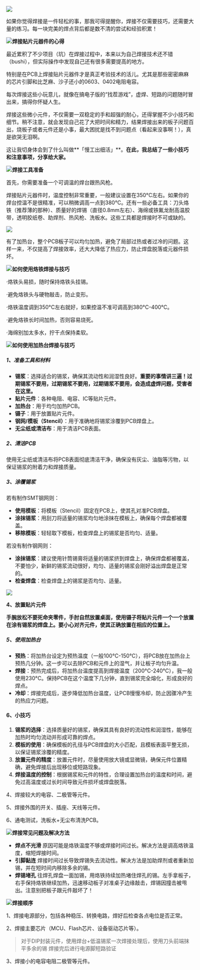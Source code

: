 ![](https://i-blog.csdnimg.cn/direct/da58806955c04366b97f47b5c248206e.webp)

如果你觉得焊接是一件轻松的事，那我可得提醒你，焊接不仅需要技巧，还需要大量的练习。每一块完美的焊点背后都是数不清的尝试和经验积累！

![](https://i-blog.csdnimg.cn/direct/acf305639cda4de1bd60a2c40eefc49a.webp)**焊接贴片元器件的心得**

最近累积了不少项目（坑）在焊接过程中，本来以为自己焊接技术还不错（bushi），但实际操作中发现自己还有很多需要提高的地方。

特别是在PCB上焊接贴片元器件才是真正考验技术的活儿。尤其是那些密密麻麻的芯片引脚和比芝麻、沙子还小的0603、0402电阻电容。

每次焊接这些小玩意儿，就像在搞电子版的“找茬游戏”，虚焊、短路的问题随时冒出来，搞得你怀疑人生。

焊接这些微小元件，不仅需要一双稳定的手和超强的耐心，还得掌握不少小技巧和细节。稍不注意，就会发现自己花了大把时间和精力，结果焊接出来的板子问题百出，烧板子或者元件还是小事，最大困扰是找不到问题点（看起来没事啊！），真是欲哭无泪啊。

这让我切身体会到了什么叫做**「慢工出细活」**。**在此，我总结了一些小技巧和注意事项，分享给大家。**

![](https://i-blog.csdnimg.cn/direct/f8e73e5a53c54cf1a9351b4ac3048058.webp)**焊接工具准备**

 首先，你需要准备一个可调温的焊台跟热风枪。

 焊接贴片元器件时，温度控制非常重要，一般建议设置在350°C左右。如果你的焊台控温不是很精准，可以稍微调高一点到380°C。还有一些必备工具：刀头烙铁（推荐薄的那种）、质量好的焊锡（直径0.8mm左右）、海绵或铁氟龙耐高温胶带，透明胶纸卷、助焊剂、热风枪、洗板水。这些工具都是焊接时不可或缺的。

![](https://i-blog.csdnimg.cn/direct/c5b8cfa8431542eebd02d05657ab5b28.webp)

有了加热台，整个PCB板子可以均匀加热，避免了局部过热或者过冷的问题。这样一来，不仅提高了焊接效率，还大大降低了热应力，防止焊盘脱落或元器件损坏。

![](https://i-blog.csdnimg.cn/direct/ff62e62bd5c14c55b61d96edee3ce2da.webp)**如何使用烙铁焊接与技巧**

·烙铁头易损，随时保持烙铁头挂锡。

·避免烙铁头与硬物敲击，防止变形。

·烙铁温度调到350°C左右就好，如果控温不准可调高到380°C-400°C。

·避免烙铁长时间加热，否则容易烧死。

·海绵别加太多水，拧干点保持柔软。

![](https://i-blog.csdnimg.cn/direct/a8dcba3b7f5b4aabaa1960ea7632322d.webp)**如何使用加热台焊接与技巧**

##### **1、准备工具和材料**

- **锡浆**：选择适合的锡浆，确保其流动性和润湿性良好。**重要的事情讲三遍！过期锡浆不要用，过期锡浆不要用，过期锡浆不要用，会造成虚焊问题，受害者在这里。**
- **贴片元件**：各种电阻、电容、IC等贴片元件。
- **加热台**：用于均匀加热PCB。
- **镊子**：用于放置贴片元件。
- **钢网/模板（Stencil）**：用于准确地将锡浆涂覆到PCB焊盘上。
- **无尘纸或清洁布**：用于清洁PCB表面。

##### **2、清洁PCB**

使用无尘纸或清洁布将PCB表面彻底清洁干净，确保没有灰尘、油脂等污物，以保证锡浆的附着力和焊接质量。

##### **3、涂覆锡浆**

若有制作SMT钢网则：

- **使用模板**：将模板（Stencil）固定在PCB上，使其孔对准PCB焊盘。
- **涂抹锡浆**：用刮刀将适量的锡浆均匀地涂抹在模板上，确保每个焊盘都被覆盖。
- **移除模板**：轻轻取下模板，检查焊盘上的锡浆是否均匀、适量。

若没有制作钢网则：

- **涂抹锡浆**：建议使用针筒锡膏将适量的锡浆挤到焊盘上，确保焊盘都被覆盖，不要怕少，新鲜的锡浆流动很好，均匀、适量的锡浆会刚好溢出焊盘是正常的。
- **检查焊盘**：检查焊盘上的锡浆是否均匀、适量。

![](https://i-blog.csdnimg.cn/direct/149587662e17408ca493a0047c029e12.webp)

**4、放置贴片元件**

**手腕放松不要死命夹零件，手肘自然放置桌面，使用镊子将贴片元件一个一个放置在涂有锡浆的焊盘上。要小心对齐元件，使其正确放置在相应的位置上。**

##### **5、使用加热台**

- **预热**：将加热台设定为预热温度（一般100°C-150°C），将PCB放在加热台上预热几分钟。这一步可以去除PCB和元件上的湿气，并让板子均匀升温。
- **焊接**：预热完成后，将加热台温度提高到焊接温度（200°C-240°C），我一般使用230°C。保持PCB在这个温度下几分钟，直到锡浆完全熔化，形成良好的焊点。
- **冷却**：焊接完成后，逐步降低加热台温度，让PCB慢慢冷却，防止因骤冷产生的热应力问题。

#### **6、小技巧**

1. **锡浆的选择**：选择质量好的锡浆，确保其具有良好的流动性和润湿性，能够在加热时均匀流动并形成可靠的焊点。
2. **模板的使用**：确保模板的孔径与PCB焊盘的大小匹配，且模板表面平整无损，以保证锡浆涂覆的精度。
3. **放置元件的精度**：放置元件时，尽量使用放大镜或显微镜，确保元件位置精确，避免焊接后出现移位或短路现象。
4. **焊接温度的控制**：根据锡浆和元件的特性，合理设置加热台的温度和时间，避免过高温度或过长时间导致元件损坏或焊盘脱落。




4、焊接较大的电容、二极管等元件。

5、焊接外围的开关、插座、天线等元件。

6、通电测试，洗板水+无尘布清洗PCB。

![](https://i-blog.csdnimg.cn/direct/978c26c8baee4984842bf18e6ed175f2.webp)**焊接常见问题及解决方法**

- **焊点不光滑** 原因可能是烙铁温度不够或焊接时间过长。解决方法是调高烙铁温度，缩短焊接时间。
- **引脚黏连** 焊接时间过长导致焊锡失去流动性。解决方法是加助焊剂或者重新加锡，并在短时间内移除多余的锡。
- **焊锡堵孔** 往焊孔焊盘一面加锡，用烙铁持续加热堵住焊孔的锡。左手拿板子，右手保持烙铁继续加热，迅速移动板子对准桌子边缘敲击，焊锡因撞击被甩出。注意别把板子跟元件敲坏了！

![](https://i-blog.csdnimg.cn/direct/348b2d54923a49cf958e3b936bc35ad9.webp)**焊接顺序**

1、焊接电源部分，包括各种稳压、转换电路，焊好后检查各点电位是否正常。


2、焊接主要芯片（MCU、Flash芯片、设备驱动芯片等）。

>对于DIP封装元件，使用焊台+低温锡浆一次焊接处理后，使用刀头前端抹平多余的锡
>焊接完后进行电源脚短路验证

3、焊接小的电容电阻二极管等元件。